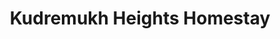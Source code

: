 ---
layout: location
exclusive: Yes
title: Kudremukh Heights Homestay
keywords: resort stay
cover_image: "/properties/Kudremukh Heights Homestay/1.webp"
images_src: Kudremukh Heights Homestay
price: ₹1,999
area: Kudremukh
rating: 5
description: Craving a digital detox and fresh mountain air? Kudremukh Heights homestay beckons. Nestled on Kudremukh National Park's fringes, this family-run haven offers a simple escape. Breathe deep at 1,340 meters – year-round pleasant temperatures await. Leave stress behind and reconnect with nature's rhythm. Explore yoga with guidance, or simply unwind in the tranquility. Kudremukh Heights – your escape for a true mountain experience.
district: Kudremukh
total-occupancy: 46
rooms: 10
stay-type: Homestay
accomodation: [
    [1 Dormitory Room, 10, 5, shop],
    [2 Family Dormitory, 6, 2, shop],
    [5 Sharing Rooms(2), 10, 5, house-door]
]
pricing: [
    [BASIC PACKAGE, 1199, Stay | Activities | Breakfast | Hi-tea | Veg Snacks],
    [STANDARD PACKAGE, 1699, Stay | Activities | All Meals | Hi-tea | Veg Snacks],
    [COUPLE PACKAGE, 1999, Stay | Activities | All Meals | Hi-tea | Veg Snacks],
    [DORMITORY, 1899, Stay | Activities | All Meals | Hi-tea | Veg Snacks],
]
ameneties: [
    [ fa-solid fa-plug-circle-plus,Power Backup],
    [ fa-solid fa-snowflake,Refrigerator],
    [ fa-solid fa-square-parking,Parking],
    [ fa-solid fa-tower-observation,Balcony],
    [ fa-solid fa-smoking ,Smoking Area],
    [ fa-solid fa-mug-saucer,Cafeteria],
    [ fa-solid fa-shower ,Shower],
    [ fa-solid fa-calendar-check,Event Organizing],
    [ fa-solid fa-hot-tub-person,Hot Water]
]
activities: [ 
    [ fa-solid fa-fire,Bonfire & Music],
    [ fa-solid fa-person-walking,Estate Walk], 
    [ fa-solid fa-basketball,Basketball],
    [ fa-solid fa-spoon,Badmiton], 
    [ fa-solid fa-baseball-bat-ball,Cricket], 
    [ fa-solid fa-volleyball,Vollyball], 
    [ fa-solid fa-person-walking,Nature Walk],
    [ fa-solid fa-person-hiking,Trekking], 
    [ fa-solid fa-dove,Bird Watch], 
    [ fa-solid fa-truck-pickup,Jeep-ride]
]
locations: [
Kyathanmakki Hills Station (3.5km), Doddannashetti Caves (4km), Panchamikallu View Point (13km), Horandu Temple(7km), Kalasa Temple(15km), Ambatheertha(14km), Hanging Bridge(16km), Soormane Falls(17km), Samse T-Estate(21km), Elaneer Falls(23km), Kudremukh (34km)		    
]
breakfast: [item1, item2, item3, item4]
lunch: [item1, item2, item3, item4]
dinner: [item1, item2, item3, item4]
tnc: ["Yes","No","Yes", "Yes", 12:00PM-11:00AM]
---
